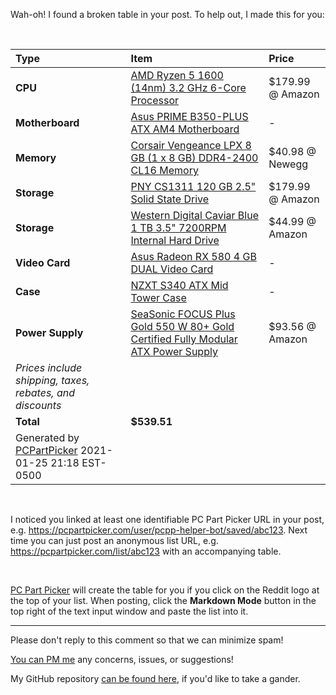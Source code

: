 Wah-oh! I found a broken table in your post. To help out, I made this for you:

&nbsp;

Type|Item|Price
:----|:----|:----
**CPU** | [AMD Ryzen 5 1600 (14nm) 3.2 GHz 6-Core Processor](https://pcpartpicker.com/product/mV98TW/amd-ryzen-5-1600-32ghz-6-core-processor-yd1600bbaebox) | $179.99 @ Amazon
**Motherboard** | [Asus PRIME B350-PLUS ATX AM4 Motherboard](https://pcpartpicker.com/product/fPDzK8/asus-prime-b350-plus-atx-am4-motherboard-prime-b350-plus) |-
**Memory** | [Corsair Vengeance LPX 8 GB (1 x 8 GB) DDR4-2400 CL16 Memory](https://pcpartpicker.com/product/sMbkcf/corsair-memory-cmk8gx4m1a2400c16) | $40.98 @ Newegg
**Storage** | [PNY CS1311 120 GB 2.5" Solid State Drive](https://pcpartpicker.com/product/RzfmP6/pny-internal-hard-drive-ssd7cs1311120rb) | $179.99 @ Amazon
**Storage** | [Western Digital Caviar Blue 1 TB 3.5" 7200RPM Internal Hard Drive](https://pcpartpicker.com/product/MwW9TW/western-digital-internal-hard-drive-wd10ezex) | $44.99 @ Amazon
**Video Card** | [Asus Radeon RX 580 4 GB DUAL Video Card](https://pcpartpicker.com/product/XYDzK8/asus-radeon-rx-580-4gb-dual-video-card-dual-rx580-o4g) |-
**Case** | [NZXT S340 ATX Mid Tower Case](https://pcpartpicker.com/product/tD38TW/nzxt-case-cas340wbr1) |-
**Power Supply** | [SeaSonic FOCUS Plus Gold 550 W 80+ Gold Certified Fully Modular ATX Power Supply](https://pcpartpicker.com/product/bkp323/seasonic-focus-plus-gold-550w-80-gold-certified-fully-modular-atx-power-supply-ssr-550fx) | $93.56 @ Amazon
| *Prices include shipping, taxes, rebates, and discounts* | 
| **Total** | **$539.51** 
| Generated by [PCPartPicker](https://pcpartpicker.com) 2021-01-25 21:18 EST-0500 | 



&nbsp;

I noticed you linked at least one identifiable PC Part Picker URL in your post, 
e.g. https://pcpartpicker.com/user/pcpp-helper-bot/saved/abc123. 
Next time you can just post an anonymous list URL, e.g. https://pcpartpicker.com/list/abc123 with an accompanying table.

&nbsp;

[PC Part Picker](https://pcpartpicker.com/) will create the table for you if you click on the Reddit logo at the top of your list.
When posting, click the **Markdown Mode** button in the top right of the text input window and paste
the list into it.

---
Please don't reply to this comment so that we can minimize spam! 

[You can PM me](https://www.reddit.com/message/compose/?to=pcpp-helper-bot) any concerns, issues, or suggestions!

My GitHub repository [can be found here](https://github.com/uueye/pcpp-table-bot), if you'd like to take a gander.
